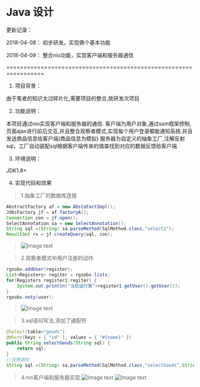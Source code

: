 # Java 设计

更新记录：

2018-04-08：
初步研发，实现俩个基本功能

2018-04-09：
整合nio功能，实现客户端和服务器通信

=================================================================

1. 项目背景：

由于笔者的知识太过碎片化,需要项目的整合,故研发次项目

2. 功能说明：

本项目通过nio实现客户端和服务器的通信.
客户端为用户对象,通过ssm框架控制,页面ajax进行前后交互,并且整合观察者模式,实现每个用户登录都能通知系统.并且发送商品信息给客户端(商品信息为模拟)
服务器为自定义的抽象工厂,注解反射sql，工厂自动装配sql根据客户端传来的值查找到对应的数据反馈给客户端

3. 环境说明：

JDK1.8+

4. 实现代码和效果

>1.抽象工厂的数据库连接
```java
AbstractFactory af = new AbstaFactImpl();
JdbcFactory jf = af.factoryA();
Connection con = jf.open();
SelectAnnotation sa = new SelectAnnotation();
String sql =(String) sa.parseMethod(SqlMethod.class,"select1");
ResultSet rs = jf.createQuery(sql, con);
```

>![Image text](http://www.dongyv.com/picture/2018.4.8/cs1.png)

>2.观察者模式中用户注册的动作
```java
rgsobv.addUser(register);
List<Registers> regiter = rgsobv.lists;
for(Registers register1:regiter) {
	System.out.println("当前运行第"+register1.getUser().getUser());
}
rgsobv.noty(user);
```

>![Image text](http://www.dongyv.com/picture/2018.4.8/cs2.png)

>3.sql语句写法,添加了通配符
```java
@Select(table="goods")
@Where(keys = { "id" }, values = { "#{name}" })
public String selectGoods(String sql) {
    return sql;
}
//反射语句
String sql =(String) sa.parseMethod(SqlMethod.class,"selectGoods",String.valueOf(id);//id做了随机数处理，0-4整数
```

>4.nio客户端和服务器实现
>![Image text](http://www.dongyv.com/picture/2018.4.9/cs1.png)
>![Image text](http://www.dongyv.com/picture/2018.4.9/cs2.png)